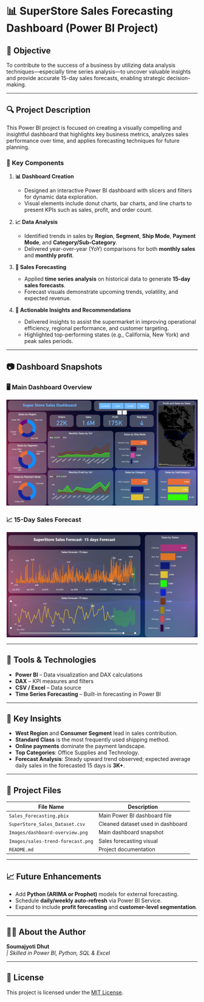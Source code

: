 # 📊 SuperStore Sales Forecasting Dashboard (Power BI Project)

## 🧠 Objective
To contribute to the success of a business by utilizing data analysis techniques—especially time series analysis—to uncover valuable insights and provide accurate 15-day sales forecasts, enabling strategic decision-making.

---

## 🔍 Project Description

This Power BI project is focused on creating a visually compelling and insightful dashboard that highlights key business metrics, analyzes sales performance over time, and applies forecasting techniques for future planning.

### 📌 Key Components

1. **📊 Dashboard Creation**  
   - Designed an interactive Power BI dashboard with slicers and filters for dynamic data exploration.  
   - Visual elements include donut charts, bar charts, and line charts to present KPIs such as sales, profit, and order count.

2. **📈 Data Analysis**  
   - Identified trends in sales by **Region**, **Segment**, **Ship Mode**, **Payment Mode**, and **Category/Sub-Category**.
   - Delivered year-over-year (YoY) comparisons for both **monthly sales** and **monthly profit**.

3. **🔮 Sales Forecasting**  
   - Applied **time series analysis** on historical data to generate **15-day sales forecasts**.
   - Forecast visuals demonstrate upcoming trends, volatility, and expected revenue.

4. **🎯 Actionable Insights and Recommendations**  
   - Delivered insights to assist the supermarket in improving operational efficiency, regional performance, and customer targeting.  
   - Highlighted top-performing states (e.g., California, New York) and peak sales periods.

---

## 📷 Dashboard Snapshots

### 🖥️ Main Dashboard Overview  
![Dashboard Overview](dashboard-overview.png)

### 📈 15-Day Sales Forecast  
![Sales Forecast](sales-trend-forecast.png)

---

## 🧰 Tools & Technologies

- **Power BI** – Data visualization and DAX calculations  
- **DAX** – KPI measures and filters  
- **CSV / Excel** – Data source  
- **Time Series Forecasting** – Built-in forecasting in Power BI 

---

## 📌 Key Insights

- **West Region** and **Consumer Segment** lead in sales contribution.
- **Standard Class** is the most frequently used shipping method.
- **Online payments** dominate the payment landscape.
- **Top Categories**: Office Supplies and Technology.
- **Forecast Analysis**: Steady upward trend observed; expected average daily sales in the forecasted 15 days is **3K+**.

---

## 📁 Project Files

| File Name                        | Description                                  |
|----------------------------------|----------------------------------------------|
| `Sales_Forecasting.pbix`         | Main Power BI dashboard file                 |
| `SuperStore_Sales_Dataset.csv`   | Cleaned dataset used in dashboard            |
| `Images/dashboard-overview.png`  | Main dashboard snapshot                      |
| `Images/sales-trend-forecast.png`| Sales forecasting visual                     |
| `README.md`                      | Project documentation                        |

---

## 📈 Future Enhancements

- Add **Python (ARIMA or Prophet)** models for external forecasting.
- Schedule **daily/weekly auto-refresh** via Power BI Service.
- Expand to include **profit forecasting** and **customer-level segmentation**.

---

## 🙋‍♂️ About the Author

**Soumajyoti Dhut**  
*| Skilled in Power BI, Python, SQL & Excel*  


---

## 📃 License

This project is licensed under the [MIT License](LICENSE).

